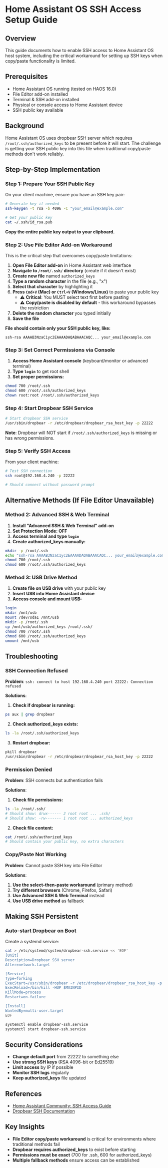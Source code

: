 # Home Assistant OS SSH Access Setup Guide

## Overview
This guide documents how to enable SSH access to Home Assistant OS host system, including the critical workaround for setting up SSH keys when copy/paste functionality is limited.

## Prerequisites
- Home Assistant OS running (tested on HAOS 16.0)
- File Editor add-on installed
- Terminal & SSH add-on installed
- Physical or console access to Home Assistant device
- SSH public key available

## Background
Home Assistant OS uses dropbear SSH server which requires `/root/.ssh/authorized_keys` to be present before it will start. The challenge is getting your SSH public key into this file when traditional copy/paste methods don't work reliably.

## Step-by-Step Implementation

### Step 1: Prepare Your SSH Public Key
On your client machine, ensure you have an SSH key pair:
```bash
# Generate key if needed
ssh-keygen -t rsa -b 4096 -C "your_email@example.com"

# Get your public key
cat ~/.ssh/id_rsa.pub
```

**Copy the entire public key output to your clipboard.**

### Step 2: Use File Editor Add-on Workaround
This is the critical step that overcomes copy/paste limitations:

1. **Open File Editor add-on** in Home Assistant web interface
2. **Navigate to `/root/.ssh/` directory** (create if it doesn't exist)
3. **Create new file** named `authorized_keys`
4. **Type a random character** in the file (e.g., "x")
5. **Select that character** by highlighting it
6. **Press `Cmd+V` (Mac) or `Ctrl+V` (Windows/Linux)** to paste your public key
   - ⚠️ **Critical**: You MUST select text first before pasting
   - ⚠️ **Copy/paste is disabled by default** - this workaround bypasses the restriction
7. **Delete the random character** you typed initially
8. **Save the file**

**File should contain only your SSH public key, like:**
```
ssh-rsa AAAAB3NzaC1yc2EAAAADAQABAAACAQC... your_email@example.com
```

### Step 3: Set Correct Permissions via Console
1. **Access Home Assistant console** (keyboard/monitor or advanced terminal)
2. **Type `login`** to get root shell
3. **Set proper permissions:**
```bash
chmod 700 /root/.ssh
chmod 600 /root/.ssh/authorized_keys
chown root:root /root/.ssh/authorized_keys
```

### Step 4: Start Dropbear SSH Service
```bash
# Start dropbear SSH service
/usr/sbin/dropbear -r /etc/dropbear/dropbear_rsa_host_key -p 22222
```

**Note**: Dropbear will NOT start if `/root/.ssh/authorized_keys` is missing or has wrong permissions.

### Step 5: Verify SSH Access
From your client machine:
```bash
# Test SSH connection
ssh root@192.168.4.240 -p 22222

# Should connect without password prompt
```

## Alternative Methods (If File Editor Unavailable)

### Method 2: Advanced SSH & Web Terminal
1. **Install "Advanced SSH & Web Terminal" add-on**
2. **Set Protection Mode: OFF**
3. **Access terminal and type `login`**
4. **Create authorized_keys manually:**
```bash
mkdir -p /root/.ssh
echo "ssh-rsa AAAAB3NzaC1yc2EAAAADAQABAAACAQC... your_email@example.com" > /root/.ssh/authorized_keys
chmod 700 /root/.ssh
chmod 600 /root/.ssh/authorized_keys
```

### Method 3: USB Drive Method
1. **Create file on USB drive** with your public key
2. **Insert USB into Home Assistant device**
3. **Access console and mount USB:**
```bash
login
mkdir /mnt/usb
mount /dev/sda1 /mnt/usb
mkdir -p /root/.ssh
cp /mnt/usb/authorized_keys /root/.ssh/
chmod 700 /root/.ssh
chmod 600 /root/.ssh/authorized_keys
umount /mnt/usb
```

## Troubleshooting

### SSH Connection Refused
**Problem**: `ssh: connect to host 192.168.4.240 port 22222: Connection refused`

**Solutions**:
1. **Check if dropbear is running:**
```bash
ps aux | grep dropbear
```

2. **Check authorized_keys exists:**
```bash
ls -la /root/.ssh/authorized_keys
```

3. **Restart dropbear:**
```bash
pkill dropbear
/usr/sbin/dropbear -r /etc/dropbear/dropbear_rsa_host_key -p 22222
```

### Permission Denied
**Problem**: SSH connects but authentication fails

**Solutions**:
1. **Check file permissions:**
```bash
ls -la /root/.ssh/
# Should show: drwx------ 2 root root ... .ssh/
# Should show: -rw------- 1 root root ... authorized_keys
```

2. **Check file content:**
```bash
cat /root/.ssh/authorized_keys
# Should contain your public key, no extra characters
```

### Copy/Paste Not Working
**Problem**: Cannot paste SSH key into File Editor

**Solutions**:
1. **Use the select-then-paste workaround** (primary method)
2. **Try different browsers** (Chrome, Firefox, Safari)
3. **Use Advanced SSH & Web Terminal** instead
4. **Use USB drive method** as fallback

## Making SSH Persistent

### Auto-start Dropbear on Boot
Create a systemd service:
```bash
cat > /etc/systemd/system/dropbear-ssh.service << 'EOF'
[Unit]
Description=Dropbear SSH server
After=network.target

[Service]
Type=forking
ExecStart=/usr/sbin/dropbear -r /etc/dropbear/dropbear_rsa_host_key -p 22222
ExecReload=/bin/kill -HUP $MAINPID
KillMode=process
Restart=on-failure

[Install]
WantedBy=multi-user.target
EOF

systemctl enable dropbear-ssh.service
systemctl start dropbear-ssh.service
```

## Security Considerations
- **Change default port** from 22222 to something else
- **Use strong SSH keys** (RSA 4096-bit or Ed25519)
- **Limit access** by IP if possible
- **Monitor SSH logs** regularly
- **Keep authorized_keys** file updated

## References
- [Home Assistant Community: SSH Access Guide](https://community.home-assistant.io/t/howto-how-to-access-the-home-assistant-os-host-itself-over-ssh/263352)
- [Dropbear SSH Documentation](https://matt.ucc.asn.au/dropbear/dropbear.html)

## Key Insights
- **File Editor copy/paste workaround** is critical for environments where traditional methods fail
- **Dropbear requires authorized_keys** to exist before starting
- **Permissions must be exact** (700 for .ssh, 600 for authorized_keys)
- **Multiple fallback methods** ensure access can be established